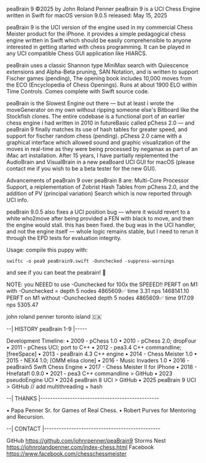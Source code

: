 peaBrain 9 ©2025 by John Roland Penner
peaBrain 9 is a UCI Chess Engine written in Swift for macOS
version 9.0.5 released: May 15, 2025

peaBrain 9 is the UCI version of the engine used in my commercial Chess Meister product for the iPhone. it provides a simple pedagogical chess engine written in Swift which should be easily comprehensible to anyone interested in getting started with chess programming. It can be played in any UCI compatible Chess GUI application like HIARCS. 

peaBrain uses a classic Shannon type MiniMax search with Quiescence extensions and Alpha-Beta pruning, SAN Notation, and is written to support Fischer games (pending), The opening book includes 10,000 moves from the ECO (Encyclopedia of Chess Openings). Runs at about 1900 ELO within Time Controls. Comes complete with Swift source code. 

peaBrain is the Slowest Engine out there — but at least i wrote the moveGenerator on my own without ripping someone else's Bitboard like the Stockfish clones. The entire codebase is a functional port of an earlier chess engine i had written in 2010 in futureBasic called pChess 2.0 — and peaBrain 9 finally matches its use of hash tables for greater speed, and support for fischer random chess (pending). pChess 2.0 came with a graphical interface which allowed sound and graphic visualization of the moves in real-time as they were being processed by negamax as part of an iMac art installation. After 15 years, I have partially reiplemented the AudioBrain and VisualBrain in a new peaBoard UCI GUI for macOS (please contact me if you wish to be a beta tester for the new GUI). 

Advancements of peaBrain 9 over peaBrain 8 are: Multi-Core Processor Support, a reiplementation of Zobrist Hash Tables from pChess 2.0, and the addition of PV (principal variation) Search which is now reported through UCI info. 

peaBrain 9.0.5 also fixes a UCI position bug — where it would revert to a white who2move after being provided a FEN with black to move, and then the engine would stall. this has been fixed. the bug was in the UCI handler, and not the engine itself — whole logic remains stable, but I need to rerun it through the EPD tests for evaluation integrity. 


Usage: compile this puppy with: 

	swiftc -o pea9 peaBrain9.swift -Ounchecked -suppress-warnings 

and see if you can beat the peabrain! 🤩 

NOTE: you NEEED to use -Ounchecked for 100x the SPEEED!! 
	PERFT on M1 with -Ounchecked = depth 5 nodes 4865609✅ time 3.31 nps 1468141.10
	PERFT on M1 without -Ounchecked depth 5 nodes 4865609✅ time 917.09 nps 5305.47


john roland penner
toronto island 🇨🇦 


--| HISTORY peaBrain 1-9 |-----

Development Timeline: 
• 2009 - pChess 1.0 
• 2010 - pChess 2.0; dropFour 
• 2011 - pChess UCI; port to C++ 
• 2012 - pea3.4 C++ commandline; [freeSpace] 
• 2013 - peaBrain 4.3 C++ engine 
• 2014 - Chess Meister 1.0 
• 2015 - NEX4 1.0; [OMM elisa clone] 
• 2016 - Music Invaders 1.0 
• 2016 - peaBrain5 Swift Chess Engine 
• 2017 - Chess Meister II for iPhone 
• 2018 - Hnefatafl 0.9.0 
• 2021 - pea3 C++ commandline > GitHub 
• 2023 pseudoEngine UCI 
• 2024 peaBrain 8 UCI > GitHub
• 2025 peaBrain 9 UCI > GitHub  // add multithreading + hash


--| THANKS |------------------------------------------------

• Papa Penner Sr. for Games of Real Chess.
• Robert Purves for Mentoring and Recursion.


--| CONTACT |-----------------------------------------------

GitHub https://github.com/johnrpenner/peaBrain9
Storms Nest https://johnrolandpenner.com/index-chess.html
Facebook https://www.facebook.com/chesschessmeister
